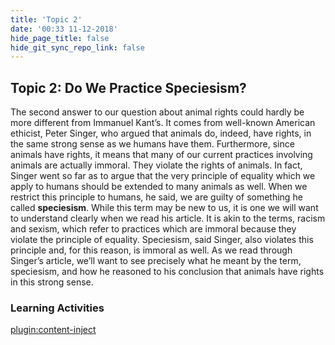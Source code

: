 ```yaml
---
title: 'Topic 2'
date: '00:33 11-12-2018'
hide_page_title: false
hide_git_sync_repo_link: false
---
```


Topic 2: Do We Practice Speciesism?
-----------------------------------
The second answer to our question about animal rights could hardly be more different from Immanuel Kant’s. It comes from well-known American ethicist, Peter Singer, who argued that animals do, indeed, have rights, in the same strong sense as we humans have them. Furthermore, since animals have rights, it means that many of our current practices involving animals are actually immoral. They violate the rights of animals.
In fact, Singer went so far as to argue that the very principle of equality which we apply to humans should be extended to many animals as well. When we restrict this principle to humans, he said, we are guilty of something he called **speciesism**.
While this term may be new to us, it is one we will want to understand clearly when we read his article. It is akin to the terms, racism and sexism, which refer to practices which are immoral because they violate the principle of equality. Speciesism, said Singer, also violates this principle and, for this reason, is immoral as well.
As we read through Singer’s article, we’ll want to see precisely what he meant by the term, speciesism, and how he reasoned to his conclusion that animals have rights in this strong sense.

### Learning Activities
[plugin:content-inject](../_7-2)
